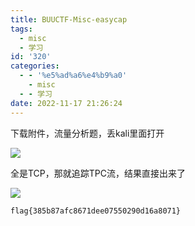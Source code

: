 ```yaml
---
title: BUUCTF-Misc-easycap
tags:
  - misc
  - 学习
id: '320'
categories:
  - - '%e5%ad%a6%e4%b9%a0'
    - misc
  - - 学习
date: 2022-11-17 21:26:24
---
```


下载附件，流量分析题，丢kali里面打开

![](https://pic.niaoluo.top/%E7%BD%91%E7%AB%99%E8%B0%83%E7%94%A8/misc%E9%9C%80%E8%A6%81/%E5%B1%8F%E5%B9%95%E6%88%AA%E5%9B%BE%202022-11-17%20212312.jpg)

全是TCP，那就追踪TPC流，结果直接出来了

![](https://pic.niaoluo.top/%E7%BD%91%E7%AB%99%E8%B0%83%E7%94%A8/misc%E9%9C%80%E8%A6%81/%E5%B1%8F%E5%B9%95%E6%88%AA%E5%9B%BE%202022-11-17%20212507.jpg)

```
flag{385b87afc8671dee07550290d16a8071}
```